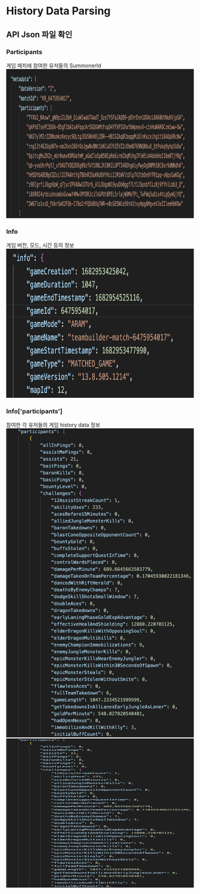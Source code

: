 # History Data Parsing
## API Json 파일 확인
### Participants
게임 매치에 참여한 유저들의 SummonerId 
<img src="../Images/json_participants.png" alt="이미지1" width="800" height="400">

### Info
게임 버전, 모드, 시간 등의 정보
<img src="../Images/json_info.png" alt="이미지2" width="800" height="400">

### Info['participants']
참여한 각 유저들의 게임 history data 정보
![](../Images/json_history.png)
<img src="../Images/json_history.png" alt="이미지3" width="800" height="400">
